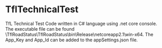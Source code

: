 # TflTechnicalTest
TfL Technical Test
Code written in C# language using .net core console.
The executable file can be found \TflRoadStatus\TflRoadStatus\bin\Release\netcoreapp2.1\win-x64.
The App_Key and App_Id can be added to the appSettings.json file.

